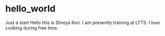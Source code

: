 # hello_world
Just a start
Hello this is Shreya Kori. I am presently training at LTTS.
I love cooking during free time.
